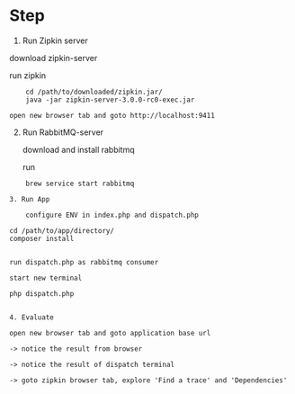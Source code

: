 # Step
1. Run Zipkin server

download zipkin-server

run zipkin
```
    cd /path/to/downloaded/zipkin.jar/
    java -jar zipkin-server-3.0.0-rc0-exec.jar
```

    open new browser tab and goto http://localhost:9411

2. Run RabbitMQ-server

    download and install rabbitmq

    run

```
    brew service start rabbitmq

3. Run App

    configure ENV in index.php and dispatch.php
```
    cd /path/to/app/directory/
    composer install
```

run dispatch.php as rabbitmq consumer

start new terminal

```
    php dispatch.php
```

4. Evaluate

open new browser tab and goto application base url

-> notice the result from browser 

-> notice the result of dispatch terminal

-> goto zipkin browser tab, explore 'Find a trace' and 'Dependencies'
